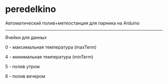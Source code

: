 # peredelkino
Автоматический полив+метеостанция для парника на Arduino

--------------------------------------------------

 Ячейки для данных
 
0 - максимальная температура (maxTerm)

4 - минимальная температура (minTerm)

5 - полив утром

6 - полив вечером

